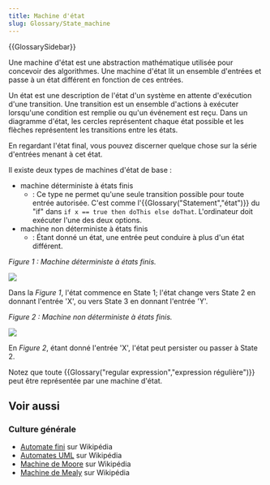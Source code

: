 ```yaml
---
title: Machine d'état
slug: Glossary/State_machine
---
```


{{GlossarySidebar}}

Une machine d'état est une abstraction mathématique utilisée pour concevoir des algorithmes. Une machine d'état lit un ensemble d'entrées et passe à un état différent en fonction de ces entrées.

Un état est une description de l'état d'un système en attente d'exécution d'une transition. Une transition est un ensemble d'actions à exécuter lorsqu'une condition est remplie ou qu'un événement est reçu. Dans un diagramme d'état, les cercles représentent chaque état possible et les flèches représentent les transitions entre les états.

En regardant l'état final, vous pouvez discerner quelque chose sur la série d'entrées menant à cet état.

Il existe deux types de machines d'état de base :

- machine déterministe à états finis
  - : Ce type ne permet qu'une seule transition possible pour toute entrée autorisée. C'est comme l'{{Glossary("Statement","état")}} du "if" dans `if x == true then doThis else doThat`. L'ordinateur doit exécuter l'une des deux options.
- machine non déterministe à états finis
  - : Étant donné un état, une entrée peut conduire à plus d'un état différent.

_Figure 1 : Machine déterministe à états finis._

![](statemachine1.png)

Dans la _Figure 1_, l'état commence en State 1; l'état change vers State 2 en donnant l'entrée 'X', ou vers State 3 en donnant l'entrée 'Y'.

_Figure 2 : Machine non déterministe à états finis._

![](statemachine2.png)

En _Figure 2_, étant donné l'entrée 'X', l'état peut persister ou passer à State 2.

Notez que toute {{Glossary("regular expression","expression régulière")}} peut être représentée par une machine d'état.

## Voir aussi

### Culture générale

- [Automate fini](https://fr.wikipedia.org/wiki/Automate_fini) sur Wikipédia
- [Automates UML](https://fr.wikipedia.org/wiki/Automate_fini#Automates_UML) sur Wikipédia
- [Machine de Moore](https://fr.wikipedia.org/wiki/Machine_de_Moore) sur Wikipédia
- [Machine de Mealy](https://fr.wikipedia.org/wiki/Machine_de_Mealy) sur Wikipédia
